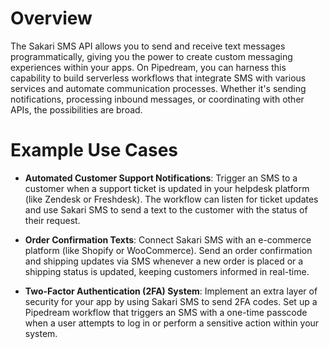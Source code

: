 # Overview

The Sakari SMS API allows you to send and receive text messages programmatically, giving you the power to create custom messaging experiences within your apps. On Pipedream, you can harness this capability to build serverless workflows that integrate SMS with various services and automate communication processes. Whether it's sending notifications, processing inbound messages, or coordinating with other APIs, the possibilities are broad.

# Example Use Cases

- **Automated Customer Support Notifications**: Trigger an SMS to a customer when a support ticket is updated in your helpdesk platform (like Zendesk or Freshdesk). The workflow can listen for ticket updates and use Sakari SMS to send a text to the customer with the status of their request.

- **Order Confirmation Texts**: Connect Sakari SMS with an e-commerce platform (like Shopify or WooCommerce). Send an order confirmation and shipping updates via SMS whenever a new order is placed or a shipping status is updated, keeping customers informed in real-time.

- **Two-Factor Authentication (2FA) System**: Implement an extra layer of security for your app by using Sakari SMS to send 2FA codes. Set up a Pipedream workflow that triggers an SMS with a one-time passcode when a user attempts to log in or perform a sensitive action within your system.
